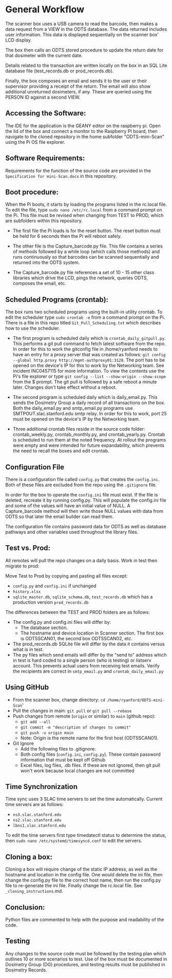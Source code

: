 # General Workflow

The scanner box uses a USB camera to read the barcode, then makes a data request from a VIEW in the ODTS database.
The data returned includes user information.  This data is displayed sequentially on the scanner box' LCD display.

The box then calls an ODTS stored procedure to update the return date for that dosimeter with the current date.

Details related to the transaction are written locally on the box in an SQL Lite database file (test_records.db or prod_records.db).

Finally, the box composes an email and sends it to the user or their supervisor providing a receipt of the return.
The email will also show additional unreturned dosimeters, if any.  These are queried using the PERSON ID against a second VIEW.

## Accessing the Software: 
The IDE for the application is the GEANY editor on the raspberry pi.  Open the lid of the box and connect a monitor to the Raspberry PI board, then navigate to the cloned repository in the home subfolder "ODTS-mini-Scan" using the Pi OS file explorer.

## Software Requirements:
Requirements for the function of the source code are provided in the `Specification for mini-Scan.docx` in this repository.

## Boot procedure:
When the Pi boots, it starts by loading the programs listed in the rc.local file.  To edit the file, type `sudo nano /etc/rc.local` from a command prompt on the Pi.  This file must be revised when changing from TEST to PROD, which are subfolders within this repository.

* The first file the Pi loads is for the reset button.  The reset button must be held for 6 seconds then the Pi will reboot safely.

* The other file is the Capture_barcode.py file.  This file contains a series of methods followed by a while loop (which calls those methods) 
and runs continuously so that barcodes can be scanned sequentially and returned into the ODTS system.

* The Capture_barcode.py file references a set of 10 - 15 other class libraries which drive the LCD, pings the network, queries ODTS, composes the email, etc.

## Scheduled Programs (crontab):
The box runs two scheduled programs using the built-in utility crontab.  To edit the scheduler type `sudo crontab -e` from a command prompt on the Pi.  There is a file in this repo titled `Git_Pull_Scheduling.txt` which describes how to use the scheduler.

* The first program is scheduled daily which is `crontab_daily_gitpull.py`.  This performs a git pull command to fetch latest software from the repo.  In order for this to work the gitconfig file in /home/ryanford needs to have an entry for a proxy server that was created as follows: `git config --global http.proxy http://mgmt-authproxy01:3128`.  The port has to be opened on the device's IP for this to work by the Networking team.  See incident INC0457115 for more information. To view the contents use the Pi's file explorer or type `git config --list --show-origin --show-scope` from the $ prompt.  The git pull is followed by a safe reboot a minute later.  Changes don't take effect without a reboot.

* The second program is scheduled daily which is daily_email.py.  This sends the Dosimetry Group a daily record of all transactions on the box.  Both the daily_email.py and smtp_email.py programs use SMTPOUT.slac.stanford.edu smtp relay.  In order for this to work, port 25 must be opened on the device's IP by the Networking team.

* Three additional crontab files reside in the source code folder:  crontab_weekly.py, crontab_monthly.py, and crontab_yearly.py.  Crontab is scheduled to run them at the noted frequency.  At rollout the programs were empty and were intended for future expandability, which prevents the need to recall the boxes and edit crontab.

## Configuration File
There is a configuration file called `config.py` that creates the `config.ini`.  Both of these files are excluded from the repo using the `.gitignore` file.

In order for the box to operate the `config.ini` file must exist.  If the file is deleted, recreate it by running config.py.  This will populate the config.ini file and some of the values will have an initial value of NULL.  A Capture_barcode method will then write those NULL values with data from ODTS so that later the email builder can read them.

The configuration file contains password data for ODTS as well as database pathways and other variables used throughout the library files.

## Test vs. Prod:
All remotes will pull the repo changes on a daily basis.  Work in test then migrate to prod:

Move Test to Prod by copying and pasting all files except:
* `config.py` and `config.ini` if unchanged
* `history.xlsx`
* `sqlite_master.db`, `sqlite_schema.db`, `test_records.db` which has a production version `prod_records.db`

The differences between the TEST and PROD folders are as follows:
* The config.py and config.ini files will differ by:
  * The database section.
  * The hostname and device location in Scanner section.  The first box is ODTSSCAN01, the second box ODTSSCAN02, etc.
* The prod_records.db SQLite file will differ by the data it contains versus what is in test.
* The py files which send emails will differ by the "send to" address which in test is hard coded to a single person (who is testing) or listserv account.
This prevents actual users from receiving test emails.  Verify the recipients are correct in `smtp_email.py` and `crontab_daily_email.py`

## Using GitHub
* From the scanner box, change directory:  `cd /home/ryanford/ODTS-mini-Scan`'
* Pull the changes in main:  `git pull` or `git pull --rebase`
* Push changes from remote (`origin` or similar) to `main` (github repo):
  * `git add --all`
  * `git commit -m "description of changes to commit"`
  * `git push -u origin main`
  * Note:  Origin is the remote name for the first host (ODTSSCAN01).
* Git Ignore
  * Add the following files to .gitignore:
  * Both config files (`config.ini`, `config.py`).  These contain password information that must be kept off Github
  * Excel files, log files, .db files.  If these are not ignored, then git pull won't work because local changes are not committed

## Time Synchronization
Time sync uses 3 SLAC time servers to set the time automatically.  Current time servers are as follows:
* `ns3.slac.stanford.edu`
* `ns2.slac.stanford.edu`
* `lbns1.slac.stanford.edu`

To edit the time servers first type timedatectl status to determine the status, then `sudo nano /etc/systemd/timesyncd.conf` to edit the servers.

## Cloning a box:
Cloning a box will require change of the static IP address, as well as the hostname and location in the config file.  One would delete the ini file, then change the config.py file to the correct host name, then run the config.py file to re-generate the ini file. Finally change the rc.local file.  See `_cloning_instructions`.md.

## Conclusion:
Python files are commented to help with the purpose and readability of the code.

## Testing
Any changes to the source code must be followed by the testing plan which outlines 10 or more scenarios to test.  Use of the box must be
documented in Dosimetry Group (DG) procedures, and testing results must be published in Dosimetry Records.



